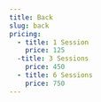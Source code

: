 ```yaml
---
title: Back
slug: back
pricing:
  - title: 1 Session
    price: 125
  -title: 3 Sessions
    price: 450
  - title: 6 Sessions
    price: 750
---
```

